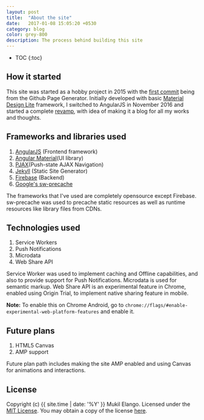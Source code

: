 ```yaml
---
layout: post
title:	"About the site"
date:	2017-01-08 15:05:20 +0530
category: blog
color: grey-800
description: The process behind building this site
---
```


* TOC
{:toc}

## How it started
This site was started as a hobby project in 2015 with the [first commit][firstcommit] being from the Github Page Generator. Initially developed with basic [Material Design Lite](https://getmdl.io) framework, I switched to AngularJS in November 2016 and started a complete [revamp][revamp], with idea of making it a blog for all my works and thoughts.

## Frameworks and libraries used

1. [AngularJS](https://angularjs.org) (Frontend framework)
2. [Angular Material](https://material.angularjs.org)(UI library)
3. [PJAX](https://github.com/thybag/PJAX-Standalone)(Push-state AJAX Navigation)
4. [Jekyll](https://github.com/jekyll/jekyll) (Static Site Generator)
5. [Firebase](https://firebase.google.com) (Backend)
6. [Google's sw-precache](https://github.com/GoogleChrome/sw-precache) 

The frameworks that I've used are completely opensource except Firebase. sw-precache was used to precache static resources as well as runtime resources like library files from CDNs. 

## Technologies used

1. Service Workers
2. Push Notifications
3. Microdata
4. Web Share API 

Service Worker was used to implement caching and Offline capabilities, and also to provide support for Push Notifications. Microdata is used for semantic markup. Web Share API is an experimental feature in Chrome, enabled using Origin Trial, to implement native sharing feature in mobile. 

**Note:** To enable this on Chrome Android, go to `chrome://flags/#enable-experimental-web-platform-features` and enable it. 

## Future plans

1. HTML5 Canvas
2. AMP support

Future plan path includes making the site AMP enabled and using Canvas for animations and interactions.

## License

Copyright (c) {{ site.time | date: '%Y' }} Mukil Elango.
Licensed under the [MIT License](https://opensource.org/licenses/MIT). You may obtain a copy of the license [here][license].

[firstcommit]: https://github.com/mukilane/mukilane.github.io/commit/d18dff0fceeeded498a224bddf7d8cb49d99717d
[revamp]: https://github.com/mukilane/mukilane.github.io/commit/9d46aeac414a262e1ac12ce04f962f61ffcfac7e
[license]: https://github.com/mukilane/mukilane.github.io/blob/master/LICENSE
